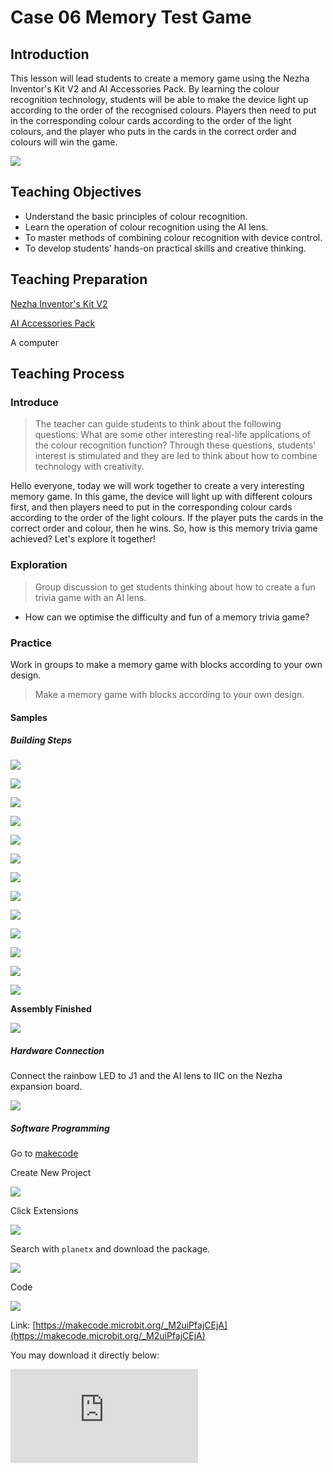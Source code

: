 ﻿---
sidebar_position: 7
---

# Case 06 Memory Test Game


## Introduction 

This lesson will lead students to create a memory game using the Nezha Inventor's Kit V2 and AI Accessories Pack. By learning the colour recognition technology, students will be able to make the device light up according to the order of the recognised colours. Players then need to put in the corresponding colour cards according to the order of the light colours, and the player who puts in the cards in the correct order and colours will win the game.

![](https://wiki-media-ef.oss-cn-hongkong.aliyuncs.com/i18n/en/docusaurus-plugin-content-docs/current/microbit/building-blocks/nezha-inventors-kit-v2/ai-accessories-pack/images/ai-accessories-pack-case-06-01.png)

## Teaching Objectives

- Understand the basic principles of colour recognition.
- Learn the operation of colour recognition using the AI lens.
- To master methods of combining colour recognition with device control.
- To develop students' hands-on practical skills and creative thinking.

## Teaching Preparation

[Nezha Inventor's Kit V2](https://www.elecfreaks.com/nezha-inventor-s-kit-v2-for-micro-bit.html)

[AI Accessories Pack](https://www.elecfreaks.com/nezha-inventor-s-kit-v2-for-micro-bit.html)

A computer

## Teaching Process

### Introduce

>The teacher can guide students to think about the following questions: What are some other interesting real-life applications of the colour recognition function? Through these questions, students' interest is stimulated and they are led to think about how to combine technology with creativity.

Hello everyone, today we will work together to create a very interesting memory game. In this game, the device will light up with different colours first, and then players need to put in the corresponding colour cards according to the order of the light colours. If the player puts the cards in the correct order and colour, then he wins. So, how is this memory trivia game achieved? Let's explore it together!

### Exploration

>Group discussion to get students thinking about how to create a fun trivia game with an AI lens.

- How can we optimise the difficulty and fun of a memory trivia game?

### Practice

Work in groups to make a memory game with blocks according to your own design.

>Make a memory game with blocks according to your own design.

#### Samples

##### Building Steps

![](https://wiki-media-ef.oss-cn-hongkong.aliyuncs.com/i18n/en/docusaurus-plugin-content-docs/current/microbit/building-blocks/nezha-inventors-kit-v2/ai-accessories-pack/images/ai-accessories-pack-step-05-01.png)

![](https://wiki-media-ef.oss-cn-hongkong.aliyuncs.com/i18n/en/docusaurus-plugin-content-docs/current/microbit/building-blocks/nezha-inventors-kit-v2/ai-accessories-pack/images/ai-accessories-pack-step-05-02.png)

![](https://wiki-media-ef.oss-cn-hongkong.aliyuncs.com/i18n/en/docusaurus-plugin-content-docs/current/microbit/building-blocks/nezha-inventors-kit-v2/ai-accessories-pack/images/ai-accessories-pack-step-05-03.png)

![](https://wiki-media-ef.oss-cn-hongkong.aliyuncs.com/i18n/en/docusaurus-plugin-content-docs/current/microbit/building-blocks/nezha-inventors-kit-v2/ai-accessories-pack/images/ai-accessories-pack-step-05-04.png)

![](https://wiki-media-ef.oss-cn-hongkong.aliyuncs.com/i18n/en/docusaurus-plugin-content-docs/current/microbit/building-blocks/nezha-inventors-kit-v2/ai-accessories-pack/images/ai-accessories-pack-step-05-05.png)

![](https://wiki-media-ef.oss-cn-hongkong.aliyuncs.com/i18n/en/docusaurus-plugin-content-docs/current/microbit/building-blocks/nezha-inventors-kit-v2/ai-accessories-pack/images/ai-accessories-pack-step-05-06.png)

![](https://wiki-media-ef.oss-cn-hongkong.aliyuncs.com/i18n/en/docusaurus-plugin-content-docs/current/microbit/building-blocks/nezha-inventors-kit-v2/ai-accessories-pack/images/ai-accessories-pack-step-05-07.png)

![](https://wiki-media-ef.oss-cn-hongkong.aliyuncs.com/i18n/en/docusaurus-plugin-content-docs/current/microbit/building-blocks/nezha-inventors-kit-v2/ai-accessories-pack/images/ai-accessories-pack-step-05-08.png)

![](https://wiki-media-ef.oss-cn-hongkong.aliyuncs.com/i18n/en/docusaurus-plugin-content-docs/current/microbit/building-blocks/nezha-inventors-kit-v2/ai-accessories-pack/images/ai-accessories-pack-step-05-09.png)

![](https://wiki-media-ef.oss-cn-hongkong.aliyuncs.com/i18n/en/docusaurus-plugin-content-docs/current/microbit/building-blocks/nezha-inventors-kit-v2/ai-accessories-pack/images/ai-accessories-pack-step-05-10.png)

![](https://wiki-media-ef.oss-cn-hongkong.aliyuncs.com/i18n/en/docusaurus-plugin-content-docs/current/microbit/building-blocks/nezha-inventors-kit-v2/ai-accessories-pack/images/ai-accessories-pack-step-05-11.png)

![](https://wiki-media-ef.oss-cn-hongkong.aliyuncs.com/i18n/en/docusaurus-plugin-content-docs/current/microbit/building-blocks/nezha-inventors-kit-v2/ai-accessories-pack/images/ai-accessories-pack-step-05-12.png)

![](https://wiki-media-ef.oss-cn-hongkong.aliyuncs.com/i18n/en/docusaurus-plugin-content-docs/current/microbit/building-blocks/nezha-inventors-kit-v2/ai-accessories-pack/images/ai-accessories-pack-step-05-13.png)

**Assembly Finished**

![](https://wiki-media-ef.oss-cn-hongkong.aliyuncs.com/i18n/en/docusaurus-plugin-content-docs/current/microbit/building-blocks/nezha-inventors-kit-v2/ai-accessories-pack/images/ai-accessories-pack-case-01-01.png)

##### Hardware Connection

Connect the rainbow LED to J1 and the AI lens to IIC on the Nezha expansion board. 

 ![](https://wiki-media-ef.oss-cn-hongkong.aliyuncs.com/i18n/en/docusaurus-plugin-content-docs/current/microbit/building-blocks/nezha-inventors-kit-v2/ai-accessories-pack/images/ai-accessories-pack-case-06-02.png)

##### Software Programming

Go to [makecode](https://makecode.microbit.org/#)

Create New Project

![](https://wiki-media-ef.oss-cn-hongkong.aliyuncs.com/i18n/en/docusaurus-plugin-content-docs/current/microbit/building-blocks/nezha-inventors-kit-v2/ai-accessories-pack/images/ai-accessories-pack-case-01-03.png)

Click Extensions

![](https://wiki-media-ef.oss-cn-hongkong.aliyuncs.com/i18n/en/docusaurus-plugin-content-docs/current/microbit/building-blocks/nezha-inventors-kit-v2/ai-accessories-pack/images/ai-accessories-pack-case-01-04.png)

Search with `planetx` and download the package. 

![](https://wiki-media-ef.oss-cn-hongkong.aliyuncs.com/i18n/en/docusaurus-plugin-content-docs/current/microbit/building-blocks/nezha-inventors-kit-v2/ai-accessories-pack/images/ai-accessories-pack-case-01-07.png)

Code

![](https://wiki-media-ef.oss-cn-hongkong.aliyuncs.com/i18n/en/docusaurus-plugin-content-docs/current/microbit/building-blocks/nezha-inventors-kit-v2/ai-accessories-pack/images/ai-accessories-pack-case-06-08.png)


Link: [https://makecode.microbit.org/_M2uiPfajCEjA](https://makecode.microbit.org/_M2uiPfajCEjA)

You may download it directly below: 

<div
    style={{
        position: 'relative',
        paddingBottom: '60%',
        overflow: 'hidden',
    }}
>
    <iframe
        src="https://makecode.microbit.org/_M2uiPfajCEjA"
        frameborder="0"
        sandbox="allow-popups allow-forms allow-scripts allow-same-origin"
        style={{
            position: 'absolute',
            width: '100%',
            height: '100%',
        }}
    />
</div>


### Teamwork and Presentation

Students are divided into teams to work together on the production and programming of the case.

Students are encouraged to co-operate, communicate and share their experiences with each other.

Each team has the opportunity to present the cases they have produced to other teams.

#### Example Case Results

The memory game device identifies the colour of the card by using the colour recognition function of the AI lens. After the player presses the logo, the device first lights up with different colours, then the player needs to put in the corresponding colour cards according to the order of the light colours and press button A to confirm, and finally press button B to confirm that all the operations have been completed, and finally the device will judge the cards according to the order of the cards being put in and their colours. Finally, the device will judge according to the order and colour of the cards, and when the order and colour of the cards are correct, the game is won.

![](https://wiki-media-ef.oss-cn-hongkong.aliyuncs.com/i18n/en/docusaurus-plugin-content-docs/current/microbit/building-blocks/nezha-inventors-kit-v2/ai-accessories-pack/images/ai-accessories-pack-case-06.gif)

### Reflection

>Sharing in groups allows students in each group to share their production process and insights, summarise the problems and solutions they encountered, and evaluate their strengths and weaknesses.

